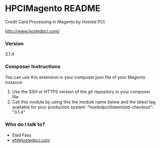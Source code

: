# HPCIMagento README
Credit Card Processing in Magento by Hosted PCI.

http://www.hostedpci.com/

### Version ###
3.1.4

### Composer Instructions ###
You can use this extension in your composer.json file of your Magento instance.

1) Use the SSH or HTTPS version of the git repository in your composer file.
2) Call this module by using this the module name below and the latest tag available for your production system:
    "hostedpci/tokenized-checkout": "3.1.4"

### Who do I talk to? ###

* Elad Fass
* ef@hostedpci.com
